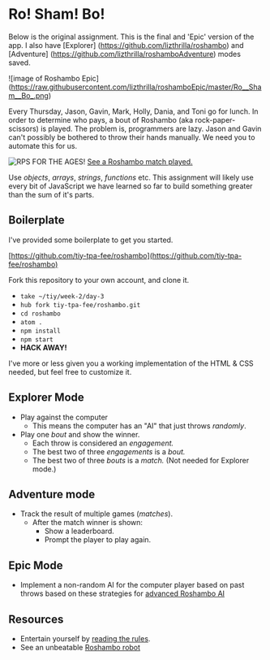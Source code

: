 # Ro! Sham! Bo!

Below is the original assignment.  This is the final and 'Epic' version of the app.  I also have [Explorer] (https://github.com/lizthrilla/roshambo) and [Adventure] (https://github.com/lizthrilla/roshamboAdventure) modes saved.

![image of Roshambo Epic]
(https://raw.githubusercontent.com/lizthrilla/roshamboEpic/master/Ro__Sham__Bo_.png)

Every Thursday, Jason, Gavin, Mark, Holly, Dania, and Toni go for lunch. In order to determine who pays, a bout of Roshambo
(aka rock-paper-scissors) is played. The problem is, programmers are lazy. Jason and Gavin can't
possibly be bothered to throw their hands manually. We need you to automate this for us.

![RPS FOR THE AGES!](http://img.youtube.com/vi/_eanWnL3FtM/default.jpg)
[See a Roshambo match played.](http://www.youtube.com/watch?v=_eanWnL3FtM)

Use _objects_, _arrays_, _strings_, _functions_ etc. This assignment will likely use every bit of JavaScript we have learned so far to build something greater than the sum of it's parts.

## Boilerplate

I've provided some boilerplate to get you started.

[https://github.com/tiy-tpa-fee/roshambo](https://github.com/tiy-tpa-fee/roshambo)

Fork this repository to your own account, and clone it.

- `take ~/tiy/week-2/day-3`
- `hub fork tiy-tpa-fee/roshambo.git`
- `cd roshambo`
- `atom .`
- `npm install`
- `npm start`
- **HACK AWAY!**

I've more or less given you a working implementation of the HTML & CSS needed, but feel free to customize it.

## Explorer Mode

- Play against the computer
  - This means the computer has an "AI" that just throws _randomly_.
- Play one _bout_ and show the winner.
  - Each throw is considered an _engagement._
  - The best two of three _engagements_ is a _bout._
  - The best two of three _bouts_ is a _match._ (Not needed for Explorer mode.)

## Adventure mode

- Track the result of multiple games (_matches_).
  - After the match winner is shown:
    - Show a leaderboard.
    - Prompt the player to play again.

## Epic Mode

- Implement a non-random AI for the computer player based on past throws based on these strategies for [advanced Roshambo AI](https://www.youtube.com/watch?v=rudzYPHuewc)

## Resources

- Entertain yourself by [reading the rules](http://www.usarps.com/rules/).
- See an unbeatable [Roshambo robot](http://www.theguardian.com/technology/video/2012/jun/27/rock-paper-scissors-robot-video)
